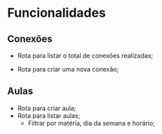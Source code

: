 # Funcionalidades

## Conexões

- Rota para listar o total de conexões realizadas;

- Rota para criar uma nova conexão;

## Aulas

- Rota para criar aula;
- Rota para listar aulas;
  - Filtrar por matéria, dia da semana e horário;